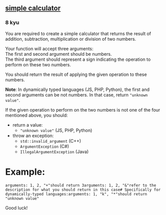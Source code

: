 <h2><a href=https://www.codewars.com/kata/5810085c533d69f4980001cf/train/python target="_blank">simple calculator </a></h2><h3>8 kyu</h3><p>You are required to create a simple calculator that returns the result of addition, subtraction, multiplication or division of two numbers.</p><p>Your function will accept three arguments:<br>The first and second argument should be numbers.<br>The third argument should represent a sign indicating the operation to perform on these two numbers.</p><p>You should return the result of applying the given operation to these numbers.</p><p><strong>Note</strong>: In dynamically typed languages (JS, PHP, Python), the first and second arguments can be not numbers. In that case, return <code>"unknown value"</code>.</p><p>If the given operation to perform on the two numbers is not one of the four mentioned above, you should:</p><ul><li>return a value:<ul><li><code>"unknown value"</code> (JS, PHP, Python)</li></ul></li><li>throw an exception:<ul><li><code>std::invalid_argument</code> (C++)</li><li><code>ArgumentException</code> (C#)</li><li><code>IllegalArgumentException</code> (Java)</li></ul></li></ul><h1 id="example">Example:</h1><pre><code>arguments: 1, 2, "+"should return 3arguments: 1, 2, "&amp;"refer to the description for what you should return in this case# Specifically for dynamically-typed languages:arguments: 1, "k", "*"should return "unknown value"</code></pre><p>Good luck!</p>